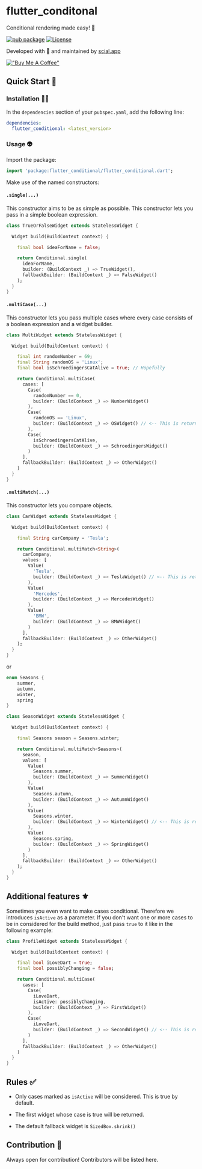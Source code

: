 # flutter_conditonal

Conditional rendering made easy! 💎

[![pub package](https://img.shields.io/pub/v/shelf.svg)](https://pub.dev/packages/flutter_conditional)
[![License](https://img.shields.io/badge/License-BSD_3--Clause-blue.svg)](https://opensource.org/licenses/BSD-3-Clause)

Developed with 💙 and maintained by [scial.app](https://scial.app)

[!["Buy Me A Coffee"](https://www.buymeacoffee.com/assets/img/custom_images/orange_img.png)](https://www.buymeacoffee.com/scial.app)

## Quick Start 🚀

### Installation 🧑‍💻

In the `dependencies` section of your `pubspec.yaml`, add the following line:

```yaml
dependencies:
  flutter_conditional: <latest_version>
```

### Usage 👽

Import the package:

```dart
import 'package:flutter_conditional/flutter_conditional.dart';
``````

Make use of the named constructors:

#### `.single(...)`

This constructor aims to be as simple as possible. This constructor lets you pass in a simple boolean expression.

```dart
class TrueOrFalseWidget extends StatelessWidget {

  Widget build(BuildContext context) {

    final bool ideaForName = false;

    return Conditional.single(
      ideaForName,
      builder: (BuildContext _) => TrueWidget(),
      fallbackBuilder: (BuildContext _) => FalseWidget()
    );
  }
}
```

#### `.multiCase(...)`

This constructor lets you pass multiple cases where every case consists of a boolean expression and a widget builder. 

```dart
class MultiWidget extends StatelessWidget {

  Widget build(BuildContext context) {

    final int randomNumber = 69;
    final String randomOS = 'Linux';
    final bool isSchroedingersCatAlive = true; // Hopefully

    return Conditional.multiCase(
      cases: [
        Case(
          randomNumber == 0,
          builder: (BuildContext _) => NumberWidget()
        ),
        Case(
          randomOS == 'Linux',
          builder: (BuildContext _) => OSWidget() // <-- This is returned
        ),
        Case(
          isSchroedingersCatAlive,
          builder: (BuildContext _) => SchroedingersWidget()
        )
      ],
      fallbackBuilder: (BuildContext _) => OtherWidget()
    )
  }
}
```

#### `.multiMatch(...)`

This constructor lets you compare objects.

```dart
class CarWidget extends StatelessWidget {

  Widget build(BuildContext context) {

    final String carCompany = 'Tesla';

    return Conditional.multiMatch<String>(
      carCompany,
      values: [
        Value(
          'Tesla',
          builder: (BuildContext _) => TeslaWidget() // <-- This is returned
        ),
        Value(
          'Mercedes',
          builder: (BuildContext _) => MercedesWidget()
        ),
        Value(
          'BMW',
          builder: (BuildContext _) => BMWWidget()
        )
      ],
      fallbackBuilder: (BuildContext _) => OtherWidget()
    );
  }
}
```

or

```dart
enum Seasons {
    summer,
    autumn,
    winter,
    spring
}

class SeasonWidget extends StatelessWidget {

  Widget build(BuildContext context) {

    final Seasons season = Seasons.winter;

    return Conditional.multiMatch<Seasons>(
      season,
      values: [
        Value(
          Seasons.summer,
          builder: (BuildContext _) => SummerWidget()
        ),
        Value(
          Seasons.autumn,
          builder: (BuildContext _) => AutumnWidget()
        ),
        Value(
          Seasons.winter,
          builder: (BuildContext _) => WinterWidget() // <-- This is returned
        ),
        Value(
          Seasons.spring,
          builder: (BuildContext _) => SpringWidget()
        )
      ],
      fallbackBuilder: (BuildContext _) => OtherWidget()
    );
  }
}
```

## Additional features ⚜️

Sometimes you even want to make cases conditional. Therefore we introduces `isActive` as a parameter. If you don't want one or more cases to be in considered for the build method, just pass `true` to it like in the following example:

```dart
class ProfileWidget extends StatelessWidget {

  Widget build(BuildContext context) {

    final bool iLoveDart = true;
    final bool possiblyChanging = false;

    return Conditional.multiCase(
      cases: [
        Case(
          iLoveDart,
          isActive: possiblyChanging,
          builder: (BuildContext _) => FirstWidget()
        ),
        Case(
          iLoveDart,
          builder: (BuildContext _) => SecondWidget() // <-- This is returned
        )
      ],
      fallbackBuilder: (BuildContext _) => OtherWidget()
    )
  }
}
```

## Rules ✅

- Only cases marked as `isActive` will be considered. This is true by default.

- The first widget whose case is true will be returned.

- The default fallback widget is `SizedBox.shrink()`

## Contribution 💙

Always open for contribution! Contributors will be listed here.